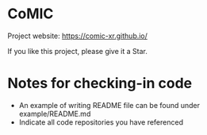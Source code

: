 # CoMIC
Project website: https://comic-xr.github.io/

If you like this project, please give it a Star.

# Notes for checking-in code
- An example of writing README file can be found under example/README.md
- Indicate all code repositories you have referenced
